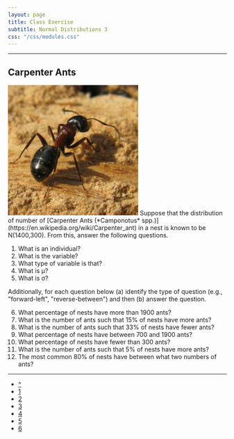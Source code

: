 ```yaml
---
layout: page
title: Class Exercise
subtitle: Normal Distributions 3
css: "/css/modules.css"
---
```


----

## Carpenter Ants
<img src="zimgs/carpenterant.jpg" alt="Carpenter Ant" class="img-right">
Suppose that the distribution of number of [Carpenter Ants (*Camponotus* spp.)](https://en.wikipedia.org/wiki/Carpenter_ant) in a nest is known to be N(1400,300).  From this, answer the following questions.

1. What is an individual?
1. What is the variable?
1. What type of variable is that?
1. What is &mu;?
1. What is &sigma;?

Additionally, for each question below (a) identify the type of question (e.g., "forward-left", "reverse-between") and then (b) answer the question.

6. What percentage of nests have more than 1900 ants?
1. What is the number of ants such that 15% of nests have more ants?
1. What is the number of ants such that 33% of nests have fewer ants?
1. What percentage of nests have between 700 and 1900 ants?
1. What percentage of nests have fewer than 300 ants?
1. What is the number of ants such that 5% of nests have more ants?
1. The most common 80% of nests have between what two numbers of ants?

----

<div class="text-center">
<ul class="pagination pagination-lg">
  <li><a href="NormalDist_.html">^</a></li>
  <li><a href="NormalDist_CE1.html">1</a></li>
  <li><a href="NormalDist_CE2.html">2</a></li>
  <li class="active"><a href="#">3</a></li>
  <li><a href="NormalDist_CE4.html">4</a></li>
  <li><a href="NormalDist_CE5.html">5</a></li>
  <li><a href="NormalDist_CE6.html">6</a></li>
</ul>
